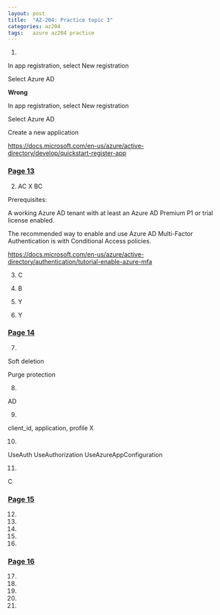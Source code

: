 ```yaml
---
layout: post
title:  "AZ-204: Practice topic 3"
categories: az204
tags:   azure az204 practice
---
```


1. 


In app registration, select New registration

Select Azure AD

**Wrong**

In app registration, select New registration

Select Azure AD

Create a new application

https://docs.microsoft.com/en-us/azure/active-directory/develop/quickstart-register-app


### [Page 13](https://www.examtopics.com/exams/microsoft/az-204/view/13/)

2. AC   X BC

Prerequisites:

A working Azure AD tenant with at least an Azure AD Premium P1 or trial license enabled.

The recommended way to enable and use Azure AD Multi-Factor Authentication is with Conditional Access policies.

https://docs.microsoft.com/en-us/azure/active-directory/authentication/tutorial-enable-azure-mfa

3. C

4. B

5. Y

6. Y


### [Page 14](https://www.examtopics.com/exams/microsoft/az-204/view/14/)

7. 
Soft deletion

Purge protection

8. 
AD

9.
client_id, application, profile     X



10. 
UseAuth
UseAuthorization
UseAzureAppConfiguration

11. 
C

### [Page 15](https://www.examtopics.com/exams/microsoft/az-204/view/15/)

12. 

13. 

14. 

15. 

16. 


### [Page 16](https://www.examtopics.com/exams/microsoft/az-204/view/16/)

17. 

18. 

19. 

20. 

21. 
